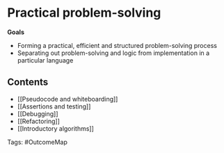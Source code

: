 # Practical problem-solving

**Goals**
- Forming a practical, efficient and structured problem-solving process
- Separating out problem-solving and logic from implementation in a particular language

## Contents
- [[Pseudocode and whiteboarding]]
- [[Assertions and testing]]
- [[Debugging]]
- [[Refactoring]]
- [[Introductory algorithms]]

Tags: #OutcomeMap